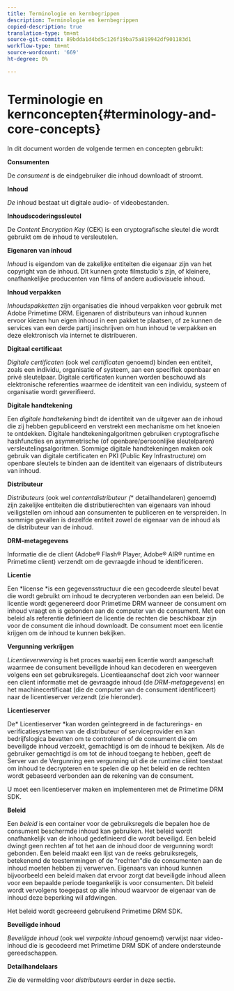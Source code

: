 ```yaml
---
title: Terminologie en kernbegrippen
description: Terminologie en kernbegrippen
copied-description: true
translation-type: tm+mt
source-git-commit: 89bdda1d4bd5c126f19ba75a819942df901183d1
workflow-type: tm+mt
source-wordcount: '669'
ht-degree: 0%

---
```



# Terminologie en kernconcepten{#terminology-and-core-concepts}

In dit document worden de volgende termen en concepten gebruikt:

**Consumenten**

De *consument* is de eindgebruiker die inhoud downloadt of stroomt.

**Inhoud**

*De* inhoud bestaat uit digitale audio- of videobestanden.

**Inhoudscoderingssleutel**

De *Content Encryption Key* (CEK) is een cryptografische sleutel die wordt gebruikt om de inhoud te versleutelen.

**Eigenaren van inhoud**

*Inhoud* is eigendom van de zakelijke entiteiten die eigenaar zijn van het copyright van de inhoud. Dit kunnen grote filmstudio&#39;s zijn, of kleinere, onafhankelijke producenten van films of andere audiovisuele inhoud.

**Inhoud verpakken**

*Inhoudspakketten* zijn organisaties die inhoud verpakken voor gebruik met Adobe Primetime DRM. Eigenaren of distributeurs van inhoud kunnen ervoor kiezen hun eigen inhoud in een pakket te plaatsen, of ze kunnen de services van een derde partij inschrijven om hun inhoud te verpakken en deze elektronisch via internet te distribueren.

**Digitaal certificaat**

*Digitale certificaten*  (ook wel  *certificaten* genoemd) binden een entiteit, zoals een individu, organisatie of systeem, aan een specifiek openbaar en privé sleutelpaar. Digitale certificaten kunnen worden beschouwd als elektronische referenties waarmee de identiteit van een individu, systeem of organisatie wordt geverifieerd.

**Digitale handtekening**

Een *digitale handtekening* bindt de identiteit van de uitgever aan de inhoud die zij hebben gepubliceerd en verstrekt een mechanisme om het knoeien te ontdekken. Digitale handtekeningalgoritmen gebruiken cryptografische hashfuncties en asymmetrische (of openbare/persoonlijke sleutelparen) versleutelingsalgoritmen. Sommige digitale handtekeningen maken ook gebruik van digitale certificaten en PKI (Public Key Infrastructure) om openbare sleutels te binden aan de identiteit van eigenaars of distributeurs van inhoud.

**Distributeur**

*Distributeurs*  (ook wel  *contentdistributeur (** detailhandelaren) genoemd) zijn zakelijke entiteiten die distributierechten van eigenaars van inhoud veiligstellen om inhoud aan consumenten te publiceren en te verspreiden. In sommige gevallen is dezelfde entiteit zowel de eigenaar van de inhoud als de distributeur van de inhoud.

**DRM-metagegevens**

Informatie die de client (Adobe® Flash® Player, Adobe® AIR® runtime en Primetime client) verzendt om de gevraagde inhoud te identificeren.

**Licentie**

Een *license *is een gegevensstructuur die een gecodeerde sleutel bevat die wordt gebruikt om inhoud te decrypteren verbonden aan een beleid. De licentie wordt gegenereerd door Primetime DRM wanneer de consument om inhoud vraagt en is gebonden aan de computer van de consument. Met een beleid als referentie definieert de licentie de rechten die beschikbaar zijn voor de consument die inhoud downloadt. De consument moet een licentie krijgen om de inhoud te kunnen bekijken.

**Vergunning verkrijgen**

*Licentieverwerving* is het proces waarbij een licentie wordt aangeschaft waarmee de consument beveiligde inhoud kan decoderen en weergeven volgens een set gebruiksregels. Licentieaanschaf doet zich voor wanneer een client informatie met de gevraagde inhoud (de *DRM-metagegevens*) en het machinecertificaat (die de computer van de consument identificeert) naar de licentieserver verzendt (zie hieronder).

**Licentieserver**

De* Licentieserver *kan worden geïntegreerd in de facturerings- en verificatiesystemen van de distributeur of serviceprovider en kan bedrijfslogica bevatten om te controleren of de consument die om beveiligde inhoud verzoekt, gemachtigd is om de inhoud te bekijken. Als de gebruiker gemachtigd is om tot de inhoud toegang te hebben, geeft de Server van de Vergunning een vergunning uit die de runtime cliënt toestaat om inhoud te decrypteren en te spelen die op het beleid en de rechten wordt gebaseerd verbonden aan de rekening van de consument.

U moet een licentieserver maken en implementeren met de Primetime DRM SDK.

**Beleid**

Een *beleid* is een container voor de gebruiksregels die bepalen hoe de consument beschermde inhoud kan gebruiken. Het beleid wordt onafhankelijk van de inhoud gedefinieerd die wordt beveiligd. Een beleid dwingt geen rechten af tot het aan de inhoud door de vergunning wordt gebonden. Een beleid maakt een lijst van de reeks gebruiksregels, betekenend de toestemmingen of de &quot;rechten&quot;die de consumenten aan de inhoud moeten hebben zij verwerven. Eigenaars van inhoud kunnen bijvoorbeeld een beleid maken dat ervoor zorgt dat beveiligde inhoud alleen voor een bepaalde periode toegankelijk is voor consumenten. Dit beleid wordt vervolgens toegepast op alle inhoud waarvoor de eigenaar van de inhoud deze beperking wil afdwingen.

Het beleid wordt gecreeerd gebruikend Primetime DRM SDK.

**Beveiligde inhoud**

*Beveiligde inhoud*  (ook wel  *verpakte inhoud* genoemd) verwijst naar video-inhoud die is gecodeerd met Primetime DRM SDK of andere ondersteunde gereedschappen.

**Detailhandelaars**

Zie de vermelding voor *distributeurs* eerder in deze sectie.
